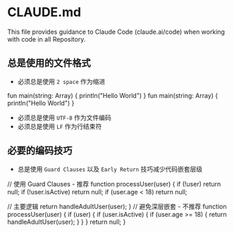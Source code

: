 # CLAUDE.md

This file provides guidance to Claude Code (claude.ai/code) when working with code in all Repository.

## 总是使用的文件格式

- 必须总是使用 `2 space` 作为缩进

<examples>
<god-example>
fun main(string: Array<String>) {
  println("Hello World")
}
</god-example>
<bad-example>
fun main(string: Array<String>) {
    println("Hello World")
}
</bad-example>
</examples>

- 必须总是使用 `UTF-8` 作为文件编码
- 必须总是使用 `LF` 作为行结束符

## 必要的编码技巧

- 总是使用 `Guard Clauses` 以及 `Early Return` 技巧减少代码嵌套层级

<examples>
<god-example>
// 使用 Guard Clauses - 推荐
function processUser(user) {
  if (!user) return null;
  if (!user.isActive) return null;
  if (user.age < 18) return null;

  // 主要逻辑
  return handleAdultUser(user);
}
</god-example>
<bad-example>
// 避免深层嵌套 - 不推荐
function processUser(user) {
  if (user) {
    if (user.isActive) {
      if (user.age >= 18) {
        return handleAdultUser(user);
      }
    }
  }
  return null;
}
</bad-example>
</examples>
